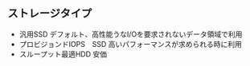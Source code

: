## ストレージタイプ
* 汎用SSD
デフォルト、高性能うなI/Oを要求されないデータ領域で利用
* プロビジョンドIOPS　SSD
高いパフォーマンスが求められる時に利用
* スループット最適HDD
安価
